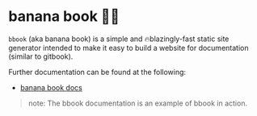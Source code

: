 # banana book 🍌🍌

`bbook` (aka banana book) is a simple and 🔥blazingly-fast static site generator intended to make it easy to build a website for documentation (similar to gitbook).

Further documentation can be found at the following:
- [banana book docs](https://dfirebaugh.github.io/bbook/)

> note: The bbook documentation is an example of bbook in action.
